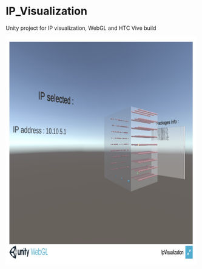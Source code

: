 # IP_Visualization

Unity project for IP visualization, WebGL and HTC Vive build

<img src="ip_visu_webGL.jpg" height="600px" width="800px" >


